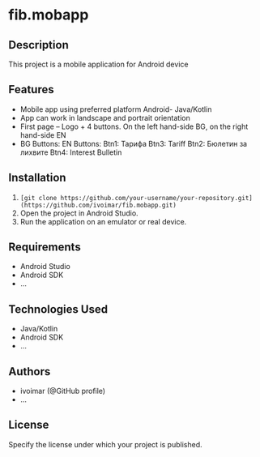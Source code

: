# fib.mobapp


## Description

This project is a mobile application for Android device

## Features

- Mobile app using preferred platform Android- Java/Kotlin
- App can work in landscape and portrait orientation
- First page – Logo + 4 buttons. On the left hand-side BG, on the right hand-side EN
- BG Buttons:                           EN Buttons:
  Btn1: Тарифа                          Btn3: Tariff
  Btn2: Бюлетин за лихвите              Btn4: Interest Bulletin
  
 
## Installation

1. `[git clone https://github.com/your-username/your-repository.git](https://github.com/ivoimar/fib.mobapp.git)`
2. Open the project in Android Studio.
3. Run the application on an emulator or real device.

## Requirements

- Android Studio
- Android SDK
- ...

## Technologies Used

- Java/Kotlin
- Android SDK
- ...

## Authors

- ivoimar (@GitHub profile)
- ...

## License

Specify the license under which your project is published.
